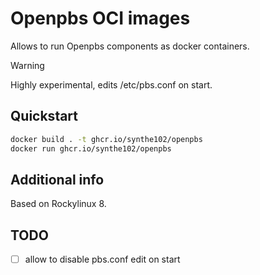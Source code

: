 # Openpbs OCI images

Allows to run Openpbs components as docker containers.

> [!WARNING]
> Highly experimental, edits /etc/pbs.conf on start.

## Quickstart

```bash
docker build . -t ghcr.io/synthe102/openpbs
docker run ghcr.io/synthe102/openpbs
```

## Additional info

Based on Rockylinux 8.

## TODO

- [ ] allow to disable pbs.conf edit on start
